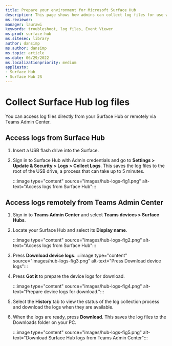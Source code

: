 ```yaml
---
title: Prepare your environment for Microsoft Surface Hub
description: This page shows how admins can collect log files for use when troubleshooting Surface Hub. 
ms.reviewer: 
manager: laurawi
keywords: troubleshoot, log files, Event Viewer
ms.prod: surface-hub
ms.sitesec: library
author: dansimp
ms.author: dansimp
ms.topic: article
ms.date: 06/29/2022
ms.localizationpriority: medium
appliesto:
- Surface Hub 
- Surface Hub 2S
---
```


# Collect Surface Hub log files

You can access log files directly from your Surface Hub or remotely via Teams Admin Center.

## Access logs from Surface Hub

1. Insert a USB flash drive into the Surface. 
2. Sign in to Surface Hub with Admin credentials and go to **Settings > Update & Security > Logs > Collect Logs**. This saves the log files to the root of the USB drive, a process that can take up to 5 minutes.
  
    :::image type="content" source="images/hub-logs-fig1.png" alt-text="Access logs from Surface Hub":::

## Access logs remotely from Teams Admin Center

1. Sign in to **Teams Admin Center** and select **Teams devices > Surface Hubs**.
2. Locate your Surface Hub and select its **Display name**.

    :::image type="content" source="images/hub-logs-fig2.png" alt-text="Access logs from Surface Hub":::

3. Press **Download device logs**.
    :::image type="content" source="images/hub-logs-fig3.png" alt-text="Press Download device logs":::

4. Press **Got it** to prepare the device logs for download.

    :::image type="content" source="images/hub-logs-fig4.png" alt-text="Prepare  device logs for download.":::

5. Select the **History** tab to view the status of the log collection process and download the logs when they are available.
6. When the logs are ready, press **Download**. This saves the log files to the Downloads folder on your PC.

    :::image type="content" source="images/hub-logs-fig5.png" alt-text="Download Surface Hub logs from Teams Admin Center":::
